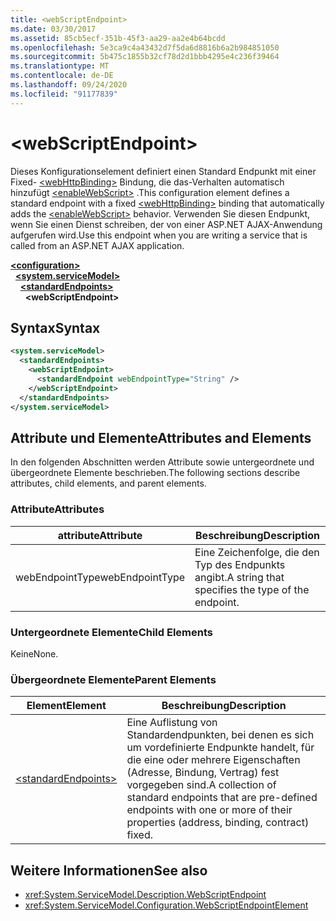 ```yaml
---
title: <webScriptEndpoint>
ms.date: 03/30/2017
ms.assetid: 85cb5ecf-351b-45f3-aa29-aa2e4b64bcdd
ms.openlocfilehash: 5e3ca9c4a43432d7f5da6d8816b6a2b984851050
ms.sourcegitcommit: 5b475c1855b32cf78d2d1bbb4295e4c236f39464
ms.translationtype: MT
ms.contentlocale: de-DE
ms.lasthandoff: 09/24/2020
ms.locfileid: "91177839"
---
```

# \<webScriptEndpoint>

<span data-ttu-id="2b7a5-101">Dieses Konfigurationselement definiert einen Standard Endpunkt mit einer Fixed- [\<webHttpBinding>](webhttpbinding.md) Bindung, die das-Verhalten automatisch hinzufügt [\<enableWebScript>](enablewebscript.md) .</span><span class="sxs-lookup"><span data-stu-id="2b7a5-101">This configuration element defines a standard endpoint with a fixed [\<webHttpBinding>](webhttpbinding.md) binding that automatically adds the [\<enableWebScript>](enablewebscript.md) behavior.</span></span> <span data-ttu-id="2b7a5-102">Verwenden Sie diesen Endpunkt, wenn Sie einen Dienst schreiben, der von einer ASP.NET AJAX-Anwendung aufgerufen wird.</span><span class="sxs-lookup"><span data-stu-id="2b7a5-102">Use this endpoint when you are writing a service that is called from an ASP.NET AJAX application.</span></span>  
  
[**\<configuration>**](../configuration-element.md)\
&nbsp;&nbsp;[**\<system.serviceModel>**](system-servicemodel.md)\
&nbsp;&nbsp;&nbsp;&nbsp;[**\<standardEndpoints>**](standardendpoints.md)\
&nbsp;&nbsp;&nbsp;&nbsp;&nbsp;&nbsp;**\<webScriptEndpoint>**  
  
## <a name="syntax"></a><span data-ttu-id="2b7a5-103">Syntax</span><span class="sxs-lookup"><span data-stu-id="2b7a5-103">Syntax</span></span>  
  
```xml  
<system.serviceModel>
  <standardEndpoints>
    <webScriptEndpoint>
      <standardEndpoint webEndpointType="String" />
    </webScriptEndpoint>
  </standardEndpoints>
</system.serviceModel>
```  
  
## <a name="attributes-and-elements"></a><span data-ttu-id="2b7a5-104">Attribute und Elemente</span><span class="sxs-lookup"><span data-stu-id="2b7a5-104">Attributes and Elements</span></span>  

 <span data-ttu-id="2b7a5-105">In den folgenden Abschnitten werden Attribute sowie untergeordnete und übergeordnete Elemente beschrieben.</span><span class="sxs-lookup"><span data-stu-id="2b7a5-105">The following sections describe attributes, child elements, and parent elements.</span></span>  
  
### <a name="attributes"></a><span data-ttu-id="2b7a5-106">Attribute</span><span class="sxs-lookup"><span data-stu-id="2b7a5-106">Attributes</span></span>  
  
|<span data-ttu-id="2b7a5-107">attribute</span><span class="sxs-lookup"><span data-stu-id="2b7a5-107">Attribute</span></span>|<span data-ttu-id="2b7a5-108">Beschreibung</span><span class="sxs-lookup"><span data-stu-id="2b7a5-108">Description</span></span>|  
|---------------|-----------------|  
|<span data-ttu-id="2b7a5-109">webEndpointType</span><span class="sxs-lookup"><span data-stu-id="2b7a5-109">webEndpointType</span></span>|<span data-ttu-id="2b7a5-110">Eine Zeichenfolge, die den Typ des Endpunkts angibt.</span><span class="sxs-lookup"><span data-stu-id="2b7a5-110">A string that specifies the type of the endpoint.</span></span>|  
  
### <a name="child-elements"></a><span data-ttu-id="2b7a5-111">Untergeordnete Elemente</span><span class="sxs-lookup"><span data-stu-id="2b7a5-111">Child Elements</span></span>  

 <span data-ttu-id="2b7a5-112">Keine</span><span class="sxs-lookup"><span data-stu-id="2b7a5-112">None.</span></span>  
  
### <a name="parent-elements"></a><span data-ttu-id="2b7a5-113">Übergeordnete Elemente</span><span class="sxs-lookup"><span data-stu-id="2b7a5-113">Parent Elements</span></span>  
  
|<span data-ttu-id="2b7a5-114">Element</span><span class="sxs-lookup"><span data-stu-id="2b7a5-114">Element</span></span>|<span data-ttu-id="2b7a5-115">Beschreibung</span><span class="sxs-lookup"><span data-stu-id="2b7a5-115">Description</span></span>|  
|-------------|-----------------|  
|[\<standardEndpoints>](standardendpoints.md)|<span data-ttu-id="2b7a5-116">Eine Auflistung von Standardendpunkten, bei denen es sich um vordefinierte Endpunkte handelt, für die eine oder mehrere Eigenschaften (Adresse, Bindung, Vertrag) fest vorgegeben sind.</span><span class="sxs-lookup"><span data-stu-id="2b7a5-116">A collection of standard endpoints that are pre-defined endpoints with one or more of their properties (address, binding, contract) fixed.</span></span>|  
  
## <a name="see-also"></a><span data-ttu-id="2b7a5-117">Weitere Informationen</span><span class="sxs-lookup"><span data-stu-id="2b7a5-117">See also</span></span>

- <xref:System.ServiceModel.Description.WebScriptEndpoint>
- <xref:System.ServiceModel.Configuration.WebScriptEndpointElement>
